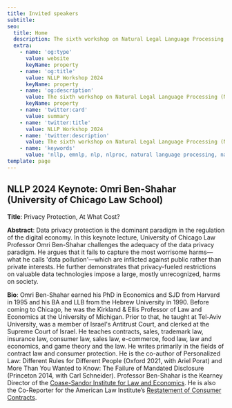```yaml
---
title: Invited speakers
subtitle: 
seo:
  title: Home
  description: The sixth workshop on Natural Legal Language Processing (NLLP 2024) explores methods and applications of Natural Language Processing for the Legal Domain by focusing on legal text and text with legal significance. Co-located with EMNLP 2024.
  extra:
    - name: 'og:type'
      value: website
      keyName: property
    - name: 'og:title'
      value: NLLP Workshop 2024
      keyName: property
    - name: 'og:description'
      value: The sixth workshop on Natural Legal Language Processing (NLLP 2024) explores methods and applications of Natural Language Processing for the Legal Domain by focusing on legal text and text with legal significance. Co-located with EMNLP 2024.
      keyName: property
    - name: 'twitter:card'
      value: summary
    - name: 'twitter:title'
      value: NLLP Workshop 2024
    - name: 'twitter:description'
      value: The sixth workshop on Natural Legal Language Processing (NLLP 2024) explores methods and applications of Natural Language Processing for the Legal Domain by focusing on legal text and text with legal significance. Co-located with EMNLP 2024.
    - name: 'keywords'
      value: 'nllp, emnlp, nlp, nlproc, natural language processing, natural legal language processing, legal text, legal domain language'
template: page
---
```


## NLLP 2024 Keynote: Omri Ben-Shahar (University of Chicago Law School)

**Title**: Privacy Protection, At What Cost?

**Abstract**: Data privacy protection is the dominant paradigm in the regulation of the digital economy. In this keynote lecture, University of Chicago Law Professor Omri Ben-Shahar challenges the adequacy of the data privacy paradigm. He argues that it fails to capture the most worrisome harms—what he calls 'data pollution'—which are inflicted against public rather than private interests. He further demonstrates that privacy-fueled restrictions on valuable data technologies impose a large, mostly unrecognized, harms on society.

**Bio**: Omri Ben-Shahar earned his PhD in Economics and SJD from Harvard in 1995 and his BA and LLB from the Hebrew University in 1990. Before coming to Chicago, he was the Kirkland & Ellis Professor of Law and Economics at the University of Michigan. Prior to that, he taught at Tel-Aviv University, was a member of Israel's Antitrust Court, and clerked at the Supreme Court of Israel. He teaches contracts, sales, trademark law, insurance law, consumer law, sales law, e-commerce, food law, law and economics, and game theory and the law. He writes primarily in the fields of contract law and consumer protection. He is the co-author of Personalized Law: Different Rules for Different People (Oxford 2021, with Ariel Porat) and More Than You Wanted to Know: The Failure of Mandated Disclosure (Princeton 2014, with Carl Schneider). Professor Ben-Shahar is the Kearney Director of the [Coase-Sandor Institute for Law and Economics](http://www.law.uchicago.edu/coase-sandor). He is also the Co-Reporter for the American Law Institute’s [Restatement of Consumer Contracts](https://www.ali.org/projects/show/consumer-contracts/).

